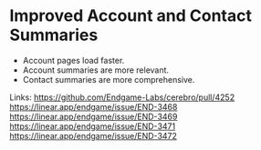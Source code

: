 # Improved Account and Contact Summaries

*   Account pages load faster.
*   Account summaries are more relevant.
*   Contact summaries are more comprehensive.

Links:
https://github.com/Endgame-Labs/cerebro/pull/4252
https://linear.app/endgame/issue/END-3468
https://linear.app/endgame/issue/END-3469
https://linear.app/endgame/issue/END-3471
https://linear.app/endgame/issue/END-3472
